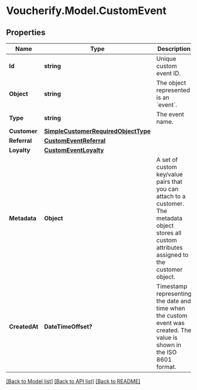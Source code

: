 # Voucherify.Model.CustomEvent

## Properties

Name | Type | Description | Notes
------------ | ------------- | ------------- | -------------
**Id** | **string** | Unique custom event ID. | [optional] 
**Object** | **string** | The object represented is an &#x60;event&#x60;. | [optional] [default to ObjectEnum.Event]
**Type** | **string** | The event name. | [optional] 
**Customer** | [**SimpleCustomerRequiredObjectType**](SimpleCustomerRequiredObjectType.md) |  | 
**Referral** | [**CustomEventReferral**](CustomEventReferral.md) |  | [optional] 
**Loyalty** | [**CustomEventLoyalty**](CustomEventLoyalty.md) |  | [optional] 
**Metadata** | **Object** | A set of custom key/value pairs that you can attach to a customer. The metadata object stores all custom attributes assigned to the customer object. | [optional] 
**CreatedAt** | **DateTimeOffset?** | Timestamp representing the date and time when the custom event was created. The value is shown in the ISO 8601 format. | [optional] 

[[Back to Model list]](../README.md#documentation-for-models) [[Back to API list]](../README.md#documentation-for-api-endpoints) [[Back to README]](../README.md)

